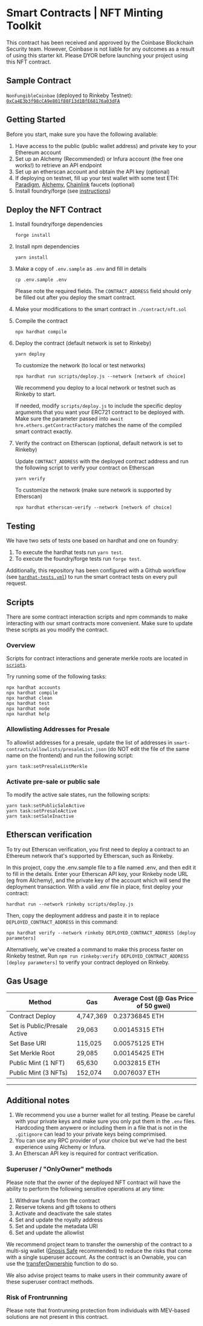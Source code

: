 # Smart Contracts | NFT Minting Toolkit

This contract has been received and approved by the Coinbase Blockchain Security team. However, Coinbase is not liable for any outcomes as a result of using this starter kit. Please DYOR before launching your project using this NFT contract.

## Sample Contract

`NonFungibleCoinbae` (deployed to Rinkeby Testnet): [`0xCa4E3b3f98cCA9e801f88F13d1BfE68176a03dFA`](https://rinkeby.etherscan.io/address/0xCa4E3b3f98cCA9e801f88F13d1BfE68176a03dFA)

## Getting Started

Before you start, make sure you have the following available:

1. Have access to the public (public wallet address) and private key to your Ethereum account
2. Set up an Alchemy (Recommended) or Infura account (the free one works!) to retrieve an API endpoint
3. Set up an etherscan account and obtain the API key (optional)
4. If deploying on testnet, fill up your test wallet with some test ETH: [Paradigm](https://faucet.paradigm.xyz/), [Alchemy](https://rinkebyfaucet.com/), [Chainlink](https://faucets.chain.link/) faucets (optional)
5. Install foundry/forge (see [instructions](https://book.getfoundry.sh/getting-started/installation.html))

## Deploy the NFT Contract

1. Install foundry/forge dependencies
   ```
   forge install
   ```

1. Install npm dependencies

   ```
   yarn install
   ```

1. Make a copy of `.env.sample` as `.env` and fill in details

   ```
   cp .env.sample .env
   ```

   Please note the required fields. The `CONTRACT_ADDRESS` field should only be filled out after you deploy the smart contract.

1. Make your modifications to the smart contract in `./contract/nft.sol`

1. Compile the contract

   ```
   npx hardhat compile
   ```

1. Deploy the contract (default network is set to Rinkeby)

   ```
   yarn deploy
   ```

   To customize the network (to local or test networks)

   ```
   npx hardhat run scripts/deploy.js --network [network of choice]
   ```

   We recommend you deploy to a local network or testnet such as Rinkeby to start.

   If needed, modify `scripts/deploy.js` to include the specific deploy arguments that you want your ERC721 contract to be deployed with. Make sure the parameter passed into `await hre.ethers.getContractFactory` matches the name of the compiled smart contract exactly.

1. Verify the contract on Etherscan (optional, default network is set to Rinkeby)

   Update `CONTRACT_ADDRESS` with the deployed contract address and run the following script to verify your contract on Etherscan

   ```
   yarn verify
   ```

   To customize the network (make sure network is supported by Etherscan)

   ```
   npx hardhat etherscan-verify --network [network of choice]
   ```

## Testing

We have two sets of tests one based on hardhat and one on foundry:

1. To execute the hardhat tests run `yarn test`.
1. To execute the foundry/forge tests run `forge test`.

Additionally, this repository has been configured with a Github workflow (see [`hardhat-tests.yml`](/.github/workflows/hardhat-tests.yml)) to run the smart contract tests on every pull request.

## Scripts

There are some contract interaction scripts and npm commands to make interacting with our smart contracts more convenient. Make sure to update these scripts as you modify the contract.

### Overview

Scripts for contract interactions and generate merkle roots are located in [`scripts`](scripts).

Try running some of the following tasks:

```shell
npx hardhat accounts
npx hardhat compile
npx hardhat clean
npx hardhat test
npx hardhat node
npx hardhat help
```

### Allowlisting Addresses for Presale

To allowlist addresses for a presale, update the list of addresses in `smart-contracts/allowlists/presaleList.json` (do NOT edit the file of the same name on the frontend) and run the following script:

```
yarn task:setPresaleListMerkle
```

### Activate pre-sale or public sale

To modify the active sale states, run the following scripts:

```
yarn task:setPublicSaleActive
yarn task:setPresaleActive
yarn task:setSaleInactive
```

## Etherscan verification

To try out Etherscan verification, you first need to deploy a contract to an Ethereum network that's supported by Etherscan, such as Rinkeby.

In this project, copy the .env.sample file to a file named .env, and then edit it to fill in the details. Enter your Etherscan API key, your Rinkeby node URL (eg from Alchemy), and the private key of the account which will send the deployment transaction. With a valid .env file in place, first deploy your contract:

```shell
hardhat run --network rinkeby scripts/deploy.js
```

Then, copy the deployment address and paste it in to replace `DEPLOYED_CONTRACT_ADDRESS` in this command:

```shell
npx hardhat verify --network rinkeby DEPLOYED_CONTRACT_ADDRESS [deploy parameters]
```

Alternatively, we've created a command to make this process faster on Rinkeby testnet. Run `npm run rinkeby:verify DEPLOYED_CONTRACT_ADDRESS [deploy parameters]` to verify your contract deployed on Rinkeby.

## Gas Usage

| **Method**                   | **Gas**   | Average Cost (@ Gas Price of 50 gwei) |
| ---------------------------- | --------- | ------------------------------------- |
| Contract Deploy              | 4,747,369 | 0.23736845 ETH                        |
| Set is Public/Presale Active | 29,063    | 0.00145315 ETH                        |
| Set Base URI                 | 115,025   | 0.00575125 ETH                        |
| Set Merkle Root              | 29,085    | 0.00145425 ETH                        |
| Public Mint (1 NFT)          | 65,630    | 0.0032815 ETH                         |
| Public Mint (3 NFTs)         | 152,074   | 0.0076037 ETH                         |

---

## Additional notes

1. We recommend you use a burner wallet for all testing. Please be careful with your private keys and make sure you only put them in the `.env` files. Hardcoding them anywere or including them in a file that is not in the `.gitignore` can lead to your private keys being comprimised.
2. You can use any RPC provider of your choice but we've had the best experience using Alchemy or Infura.
3. An Etherscan API key is required for contract verification.

### Superuser / "OnlyOwner" methods

Please note that the owner of the deployed NFT contract will have the ability to perform the following sensitive operations at any time:

1. Withdraw funds from the contract
2. Reserve tokens and gift tokens to others
3. Activate and deactivate the sale states
4. Set and update the royalty address
5. Set and update the metadata URI
6. Set and update the allowlist

We recommend project team to transfer the ownership of the contract to a multi-sig wallet ([Gnosis Safe](https://gnosis-safe.io/app/) recommended) to reduce the risks that come with a single superuser account. As the contract is an Ownable, you can use the [transferOwnership](https://docs.openzeppelin.com/contracts/2.x/api/ownership#Ownable-transferOwnership-address-) function to do so.

We also advise project teams to make users in their community aware of these superuser contract methods.

### Risk of Frontrunning

Please note that frontrunning protection from individuals with MEV-based solutions are not present in this contract.
